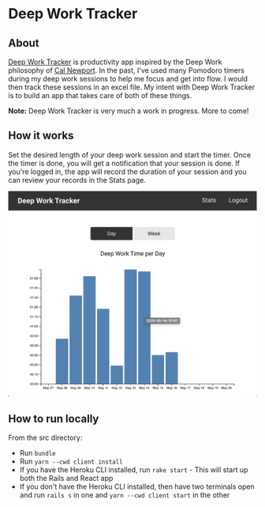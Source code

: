 # Deep Work Tracker

## About

[Deep Work Tracker](https://deepworktracker.herokuapp.com/) is productivity app
inspired by the Deep Work philosophy of [Cal Newport](https://www.calnewport.com/).
In the past, I've used many Pomodoro timers during my deep work sessions to help
me focus and get into flow. I would then track these sessions in an excel file.
My intent with Deep Work Tracker is to build an app that takes care of both of
these things.

**Note:** Deep Work Tracker is very much a work in progress. More to come!

## How it works

Set the desired length of your deep work session and start the timer. Once the
timer is done, you will get a notification that your session is done. If you're
logged in, the app will record the duration of your session and you can review
your records in the Stats page.

![The Day view in the Stats page](/assets/images/stats.png)

## How to run locally

From the src directory:

- Run `bundle`
- Run `yarn --cwd client install`
- If you have the Heroku CLI installed, run `rake start` - This will start up
  both the Rails and React app
- If you don't have the Heroku CLI installed, then have two terminals open
  and run `rails s` in one and `yarn --cwd client start` in the other
